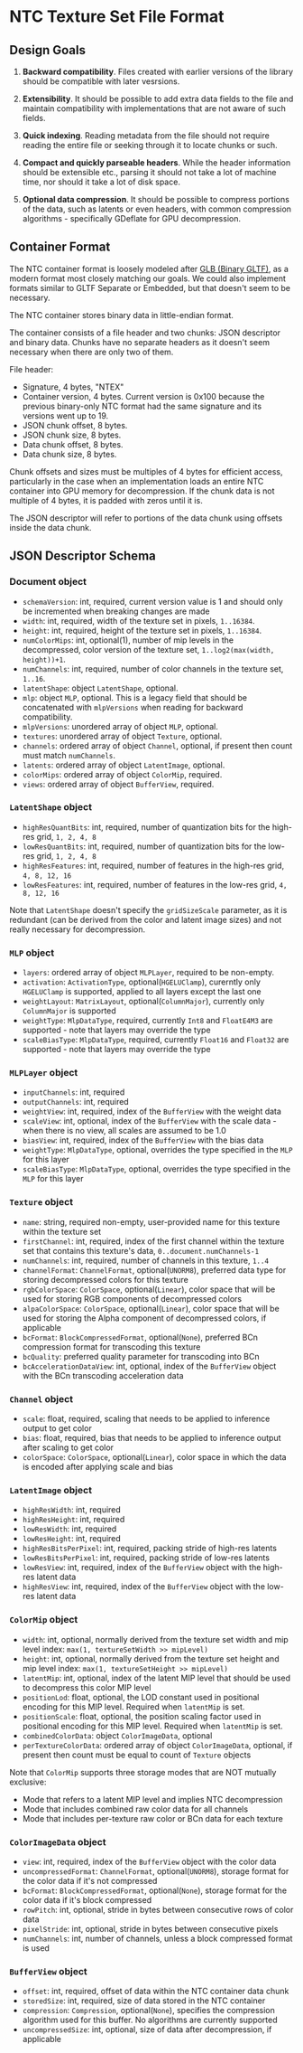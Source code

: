 # NTC Texture Set File Format

## Design Goals

1. **Backward compatibility**. Files created with earlier versions of the library should be compatible with later vesrsions.

2. **Extensibility**. It should be possible to add extra data fields to the file and maintain compatibility with implementations that are not aware of such fields.

3. **Quick indexing**. Reading metadata from the file should not require reading the entire file or seeking through it to locate chunks or such.

4. **Compact and quickly parseable headers**. While the header information should be extensible etc., parsing it should not take a lot of machine time, nor should it take a lot of disk space.

5. **Optional data compression**. It should be possible to compress portions of the data, such as latents or even headers, with common compression algorithms - specifically GDeflate for GPU decompression.


## Container Format

The NTC container format is loosely modeled after [GLB (Binary GLTF)](https://registry.khronos.org/glTF/specs/2.0/glTF-2.0.html#glb-file-format-specification), as a modern format most closely matching our goals. We could also implement formats similar to GLTF Separate or Embedded, but that doesn't seem to be necessary.

The NTC container stores binary data in little-endian format.

The container consists of a file header and two chunks: JSON descriptor and binary data. Chunks have no separate headers as it doesn't seem necessary when there are only two of them.

File header:

- Signature, 4 bytes, "NTEX"
- Container version, 4 bytes. Current version is 0x100 because the previous binary-only NTC format had the same signature and its versions went up to 19.
- JSON chunk offset, 8 bytes.
- JSON chunk size, 8 bytes.
- Data chunk offset, 8 bytes.
- Data chunk size, 8 bytes.

Chunk offsets and sizes must be multiples of 4 bytes for efficient access, particularly in the case when an implementation loads an entire NTC container into GPU memory for decompression. If the chunk data is not multiple of 4 bytes, it is padded with zeros until it is.

The JSON descriptor will refer to portions of the data chunk using offsets inside the data chunk.

## JSON Descriptor Schema

### Document object

- `schemaVersion`: int, required, current version value is 1 and should only be incremented when breaking changes are made
- `width`: int, required, width of the texture set in pixels, `1..16384`.
- `height`: int, required, height of the texture set in pixels, `1..16384`.
- `numColorMips`: int, optional(1), number of mip levels in the decompressed, color version of the texture set, `1..log2(max(width, height))+1`.
- `numChannels`: int, required, number of color channels in the texture set, `1..16`.
- `latentShape`: object `LatentShape`, optional.
- `mlp`: object `MLP`, optional. This is a legacy field that should be concatenated with `mlpVersions` when reading for backward compatibility.
- `mlpVersions`: unordered array of object `MLP`, optional.
- `textures`: unordered array of object `Texture`, optional.
- `channels`: ordered array of object `Channel`, optional, if present then count must match `numChannels`.
- `latents`: ordered array of object `LatentImage`, optional.
- `colorMips`: ordered array of object `ColorMip`, required.
- `views`: ordered array of object `BufferView`, required.

### `LatentShape` object

- `highResQuantBits`: int, required, number of quantization bits for the high-res grid, `1, 2, 4, 8`
- `lowResQuantBits`: int, required, number of quantization bits for the low-res grid, `1, 2, 4, 8`
- `highResFeatures`: int, required, number of features in the high-res grid, `4, 8, 12, 16`
- `lowResFeatures`: int, required, number of features in the low-res grid, `4, 8, 12, 16`

Note that `LatentShape` doesn't specify the `gridSizeScale` parameter, as it is redundant (can be derived from the color and latent image sizes) and not really necessary for decompression.

### `MLP` object

- `layers`: ordered array of object `MLPLayer`, required to be non-empty.
- `activation`: `ActivationType`, optional(`HGELUClamp`), curerntly only `HGELUClamp` is supported, applied to all layers except the last one
- `weightLayout`: `MatrixLayout`, optional(`ColumnMajor`), currently only `ColumnMajor` is supported
- `weightType`: `MlpDataType`, required, currently `Int8` and `FloatE4M3` are supported - note that layers may override the type
- `scaleBiasType`: `MlpDataType`, required, currently `Float16` and `Float32` are supported - note that layers may override the type

### `MLPLayer` object

- `inputChannels`: int, required
- `outputChannels`: int, required
- `weightView`: int, required, index of the `BufferView` with the weight data
- `scaleView`: int, optional, index of the `BufferView` with the scale data - when there is no view, all scales are assumed to be 1.0
- `biasView`: int, required, index of the `BufferView` with the bias data
- `weightType`: `MlpDataType`, optional, overrides the type specified in the `MLP` for this layer
- `scaleBiasType`: `MlpDataType`, optional, overrides the type specified in the `MLP` for this layer

### `Texture` object

- `name`: string, required non-empty, user-provided name for this texture within the texture set
- `firstChannel`: int, required, index of the first channel within the texture set that contains this texture's data, `0..document.numChannels-1`
- `numChannels`: int, required, number of channels in this texture, `1..4`
- `channelFormat`: `ChannelFormat`, optional(`UNORM8`), preferred data type for storing decompressed colors for this texture
- `rgbColorSpace`: `ColorSpace`, optional(`Linear`), color space that will be used for storing RGB components of decompressed colors
- `alpaColorSpace`: `ColorSpace`, optional(`Linear`), color space that will be used for storing the Alpha component of decompressed colors, if applicable
- `bcFormat`: `BlockCompressedFormat`, optional(`None`), preferred BCn compression format for transcoding this texture
- `bcQuality`: preferred quality parameter for transcoding into BCn
- `bcAccelerationDataView`: int, optional, index of the `BufferView` object with the BCn transcoding acceleration data

### `Channel` object

- `scale`: float, required, scaling that needs to be applied to inference output to get color
- `bias`: float, required, bias that needs to be applied to inference output after scaling to get color
- `colorSpace`: `ColorSpace`, optional(`Linear`), color space in which the data is encoded after applying scale and bias

### `LatentImage` object

- `highResWidth`: int, required
- `highResHeight`: int, required
- `lowResWidth`: int, required
- `lowResHeight`: int, required
- `highResBitsPerPixel`: int, required, packing stride of high-res latents
- `lowResBitsPerPixel`: int, required, packing stride of low-res latents
- `lowResView`: int, required, index of the `BufferView` object with the high-res latent data
- `highResView`: int, required, index of the `BufferView` object with the low-res latent data

### `ColorMip` object

- `width`: int, optional, normally derived from the texture set width and mip level index: `max(1, textureSetWidth >> mipLevel)`
- `height`: int, optional, normally derived from the texture set height and mip level index: `max(1, textureSetHeight >> mipLevel)`
- `latentMip`: int, optional, index of the latent MIP level that should be used to decompress this color MIP level
- `positionLod`: float, optional, the LOD constant used in positional encoding for this MIP level. Required when `latentMip` is set.
- `positionScale`: float, optional, the position scaling factor used in positional encoding for this MIP level. Required when `latentMip` is set.
- `combinedColorData`: object `ColorImageData`, optional
- `perTextureColorData`: ordered array of object `ColorImageData`, optional, if present then count must be equal to count of `Texture` objects

Note that `ColorMip` supports three storage modes that are NOT mutually exclusive:

- Mode that refers to a latent MIP level and implies NTC decompression
- Mode that includes combined raw color data for all channels
- Mode that includes per-texture raw color or BCn data for each texture

### `ColorImageData` object

- `view`: int, required, index of the `BufferView` object with the color data
- `uncompressedFormat`: `ChannelFormat`, optional(`UNORM8`), storage format for the color data if it's not compressed
- `bcFormat`: `BlockCompressedFormat`, optional(`None`), storage format for the color data if it's block compressed
- `rowPitch`: int, optional, stride in bytes between consecutive rows of color data
- `pixelStride`: int, optional, stride in bytes between consecutive pixels
- `numChannels`: int, number of channels, unless a block compressed format is used

### `BufferView` object

- `offset`: int, required, offset of data within the NTC container data chunk
- `storedSize`: int, required, size of data stored in the NTC container
- `compression`: `Compression`, optional(`None`), specifies the compression algorithm used for this buffer. No algorithms are currently supported
- `uncompressedSize`: int, optional, size of data after decompression, if applicable
